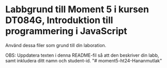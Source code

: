 # Labbgrund till Moment 5 i kursen DT084G, Introduktion till programmering i JavaScript
Använd dessa filer som grund till din laboration.

OBS: Uppdatera texten i denna README-fil så att den beskriver din labb, samt inkludera ditt namn och student-id.
"# moment5-ht24-Hananmutlak" 

